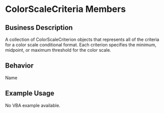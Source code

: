 # ColorScaleCriteria Members

## Business Description
A collection of ColorScaleCriterion objects that represents all of the criteria for a color scale conditional format. Each criterion specifies the minimum, midpoint, or maximum threshold for the color scale.

## Behavior
Name

## Example Usage
No VBA example available.